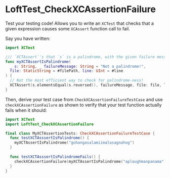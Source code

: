 # LoftTest_CheckXCAssertionFailure

Test your testing code! Allows you to write an `XCTest` that checks that a given
expression causes some `XCAssert` function call to fail.

Say you have written:

```swift
import XCTest

/// `XCTAssert`'s that `s` is a palindrome, with the given failure message.
func myXCTAssertIsPalindrome(
  _ s: String, _ failureMessage: String = "Not a palindrome!",
  file: StaticString = #filePath, line: UInt = #line
) {
  // Not the most efficient way to check for palindrome-ness!
  XCTAssert(s.elementsEqual(s.reversed(), failureMessage, file: file, line: line)
}
```

Then, derive your test case from `CheckXCAssertionFailureTestCase` and use
`checkXCAssertionFailure` as shown to verify that your test function actually
fails when it should:


```swift
import XCTest
import LoftTest_CheckXCAssertionFailure

final class MyXCTAssertionTests: CheckXCAssertionFailureTestCase {
  func testXCTAsssertIsPalindrome() {
    myXCTAssertIsPalindrome("gohangasalamiimalasagnahog")
  }
  
  func testXCTAsssertIsPalindromeFails() {
    checkXCAssertionFailure(myXCTAssertIsPalindrome("aploughmanpanama"))
  }
}
```
